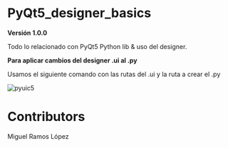 # PyQt5_designer_basics
**Versión 1.0.0**

Todo lo relacionado con PyQt5 Python lib & uso del designer.

**Para aplicar cambios del designer .ui al .py** 

Usamos el siguiente comando con las rutas del .ui y la ruta a crear el .py

![pyuic5](https://user-images.githubusercontent.com/71699683/148649026-07e35167-882b-4f6a-b2cb-88763edd87be.PNG)
# Contributors

Miguel Ramos López
